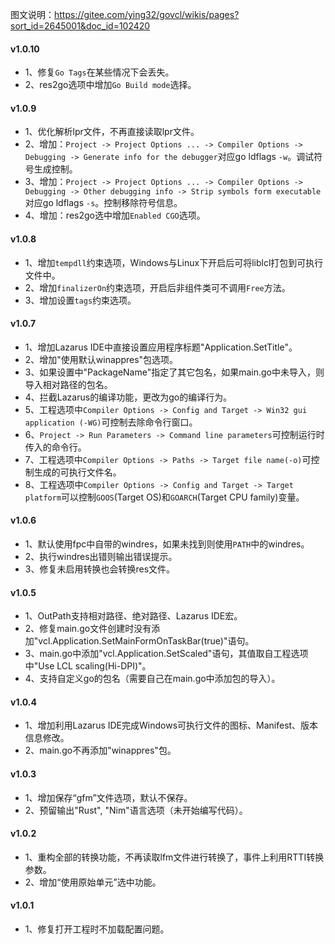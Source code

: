 图文说明：https://gitee.com/ying32/govcl/wikis/pages?sort_id=2645001&doc_id=102420  

#### v1.0.10

* 1、修复`Go Tags`在某些情况下会丢失。
* 2、res2go选项中增加`Go Build mode`选择。

#### v1.0.9

* 1、优化解析lpr文件，不再直接读取lpr文件。
* 2、增加：`Project -> Project Options ... -> Compiler Options -> Debugging -> Generate info for the debugger`对应go ldflags `-w`。调试符号生成控制。
* 3、增加：`Project -> Project Options ... -> Compiler Options -> Debugging -> Other debugging info -> Strip symbols form executable`对应go ldflags `-s`。控制移除符号信息。
* 4、增加：res2go选中增加`Enabled CGO`选项。

#### v1.0.8

* 1、增加`tempdll`约束选项，Windows与Linux下开启后可将liblcl打包到可执行文件中。
* 2、增加`finalizerOn`约束选项，开启后非组件类可不调用`Free`方法。
* 3、增加设置`tags`约束选项。

#### v1.0.7

* 1、增加Lazarus IDE中直接设置应用程序标题"Application.SetTitle"。
* 2、增加"使用默认winappres"包选项。
* 3、如果设置中"PackageName"指定了其它包名，如果main.go中未导入，则导入相对路径的包名。
* 4、拦截Lazarus的编译功能，更改为go的编译行为。
* 5、工程选项中`Compiler Options -> Config and Target -> Win32 gui application (-WG)`可控制去除命令行窗口。
* 6、`Project -> Run Parameters -> Command line parameters`可控制运行时传入的命令行。
* 7、工程选项中`Compiler Options -> Paths -> Target file name(-o)`可控制生成的可执行文件名。
* 8、工程选项中`Compiler Options -> Config and Target -> Target platform`可以控制`GOOS`(Target OS)和`GOARCH`(Target CPU family)变量。

#### v1.0.6

* 1、默认使用fpc中自带的windres，如果未找到则使用`PATH`中的windres。
* 2、执行windres出错则输出错误提示。
* 3、修复未启用转换也会转换res文件。

#### v1.0.5

* 1、OutPath支持相对路径、绝对路径、Lazarus IDE宏。
* 2、修复main.go文件创建时没有添加"vcl.Application.SetMainFormOnTaskBar(true)"语句。
* 3、main.go中添加"vcl.Application.SetScaled"语句，其值取自工程选项中"Use LCL scaling(Hi-DPI)"。
* 4、支持自定义go的包名（需要自己在main.go中添加包的导入）。

#### v1.0.4

* 1、增加利用Lazarus IDE完成Windows可执行文件的图标、Manifest、版本信息修改。
* 2、main.go不再添加"winappres"包。

#### v1.0.3

* 1、增加保存“gfm”文件选项，默认不保存。
* 2、预留输出"Rust", "Nim"语言选项（未开始编写代码）。

#### v1.0.2

* 1、重构全部的转换功能，不再读取lfm文件进行转换了，事件上利用RTTI转换参数。
* 2、增加“使用原始单元”选中功能。

#### v1.0.1

* 1、修复打开工程时不加载配置问题。